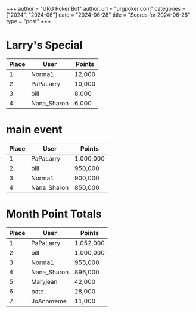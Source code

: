 +++
author = "URG Poker Bot"
author_url = "urgpoker.com"
categories = ["2024", "2024-06"]
date = "2024-06-28"
title = "Scores for 2024-06-28"
type = "post"
+++
# Larry's Special

| Place | User | Points |
|-------|------|--------|
| 1 | Norma1 | 12,000 |
| 2 | PaPaLarry | 10,000 |
| 3 | bill | 8,000 |
| 4 | Nana_Sharon | 6,000 |

# main event

| Place | User | Points |
|-------|------|--------|
| 1 | PaPaLarry | 1,000,000 |
| 2 | bill | 950,000 |
| 3 | Norma1 | 900,000 |
| 4 | Nana_Sharon | 850,000 |

# Month Point Totals

| Place | User | Points |
|-------|------|--------|
| 1 | PaPaLarry | 1,052,000 |
| 2 | bill | 1,000,000 |
| 3 | Norma1 | 955,000 |
| 4 | Nana_Sharon | 896,000 |
| 5 | Maryjean | 42,000 |
| 6 | patc | 28,000 |
| 7 | JoAnnmeme | 11,000 |
